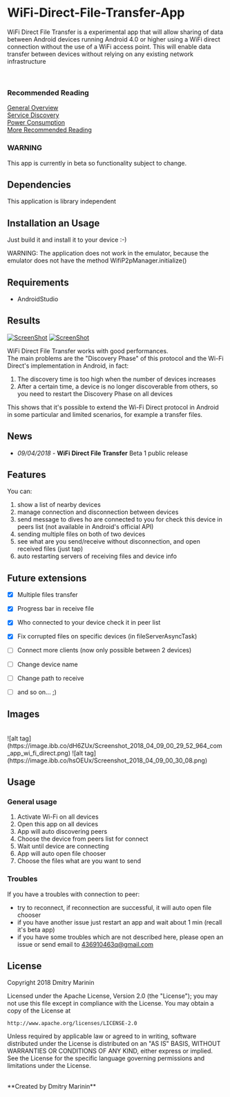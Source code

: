 # WiFi-Direct-File-Transfer-App
WiFi Direct File Transfer is a experimental app that will allow sharing of data between Android devices running Android 4.0 or higher using a WiFi direct connection without the use of a WiFi access point. This will enable data transfer between devices without relying on any existing network infrastructure

<br>

### Recommended Reading

[General Overview](http://developer.android.com/guide/topics/connectivity/wifip2p.html)  
[Service Discovery](http://developer.android.com/training/connect-devices-wirelessly/nsd-wifi-direct.html)  
[Power Consumption](http://www.drjukka.com/blog/wordpress/?p=95)  
[More Recommended Reading](http://www.drjukka.com/blog/wordpress/?p=81)

### WARNING

This app is currently in beta so functionality subject to change.

## Dependencies

This application is library independent

## Installation an Usage

Just build it and install it to your device :-)

WARNING: The application does not work in the emulator, because the emulator does not have the method WifiP2pManager.initialize()

## Requirements
- AndroidStudio

## Results

[![ScreenShot](https://img.youtube.com/vi/WJID7NYT0GY/0.jpg)](https://www.youtube.com/watch?v=WJID7NYT0GY)
[![ScreenShot](https://img.youtube.com/vi/NezpvBeRgrw/0.jpg)](https://www.youtube.com/watch?v=NezpvBeRgrw)

WiFi Direct File Transfer works with good performances.<br/>
The main problems are the "Discovery Phase" of this protocol and the Wi-Fi Direct's implementation in Android, in fact:<br/>
1. The discovery time is too high when the number of devices increases <br/>
2. After a certain time, a device is no longer discoverable from others, so you need to restart the Discovery Phase on all devices <br/>

This shows that it's possible to extend the Wi-Fi Direct protocol in Android in some particular and limited scenarios, for example a transfer files.

## News
- *09/04/2018* - **WiFi Direct File Transfer** Beta 1 public release


## Features
You can:<br/>
1. show a list of nearby devices<br/>
2. manage connection and disconnection between devices<br/>
3. send message to dives ho are connected to you for check this device in peers list (not available in Android's official API)<br/>
4. sending multiple files on both of two devices<br/>
5. see what are you send/receive without disconnection, and open received files (just tap)<br/>
6. auto restarting servers of receiving files and device info

## Future extensions
- [x] Multiple files transfer
- [x] Progress bar in receive file
- [x] Who connected to your device check it in peer list
- [x] Fix corrupted files on specific devices (in fileServerAsyncTask)
- [ ] Connect more clients (now only possible between 2 devices)
- [ ] Change device name
- [ ] Change path to receive
- [ ] and so on... ;)


## Images
<br/>
![alt tag](https://image.ibb.co/dH6ZUx/Screenshot_2018_04_09_00_29_52_964_com_app_wi_fi_direct.png)
![alt tag](https://image.ibb.co/hsOEUx/Screenshot_2018_04_09_00_30_08.png)
<br/>


## Usage
### General usage
1. Activate Wi-Fi on all devices
2. Open this app on all devices
3. App will auto discovering peers
4. Сhoose the device from peers list for connect
5. Wait until device are connecting
6. App will auto open file chooser
7. Choose the files what are you want to send

### Troubles

If you have a troubles with connection to peer:

- try to reconnect, if reconnection are successful, it will auto open file chooser
- if you have another issue just restart an app and wait about 1 min (recall it's beta app)
- if you have some troubles which are not described here, please open an issue or send email to 436910463q@gmail.com


## License

Copyright 2018 Dmitry Marinin

Licensed under the Apache License, Version 2.0 (the "License");
you may not use this file except in compliance with the License.
You may obtain a copy of the License at

    http://www.apache.org/licenses/LICENSE-2.0

Unless required by applicable law or agreed to in writing, software
distributed under the License is distributed on an "AS IS" BASIS,
WITHOUT WARRANTIES OR CONDITIONS OF ANY KIND, either express or implied.
See the License for the specific language governing permissions and
limitations under the License.

<br/>
**Created by Dmitry Marinin**
